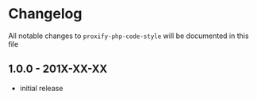 # Changelog

All notable changes to `proxify-php-code-style` will be documented in this file

## 1.0.0 - 201X-XX-XX

- initial release
